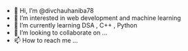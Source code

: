 - 👋 Hi, I’m @divchauhaniba78
- 👀 I’m interested in web development and machine learning
- 🌱 I’m currently learning DSA , C++ , Python 
- 💞️ I’m looking to collaborate on ...
- 📫 How to reach me ...

<!---
divchauhaniba78/divchauhaniba78 is a ✨ special ✨ repository because its `README.md` (this file) appears on your GitHub profile.
You can click the Preview link to take a look at your changes.
--->
